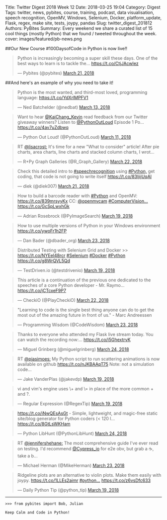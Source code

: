 Title: Twitter Digest 2018 Week 12
Date: 2018-03-25 19:04
Category: Digest
Tags: twitter, news, pybites, course, training, podcast, data visualisation, speech recognition, OpenMV, Windows, Selenium, Docker, platform_update, Flask, regex, make site, tests, joypy, pandas
Slug: twitter_digest_201812
Authors: PyBites
Summary: Every weekend we share a curated list of 15 cool things (mostly Python) that we found / tweeted throughout the week.
cover: images/featured/pb-news.png

##Our New Course #100DaysofCode in Python is now live!!

<blockquote class="twitter-tweet"><p>Python is increasingly becoming a super skill these days. One of the best ways to learn is to tackle the… <a href="https://t.co/CtjJAcwIez" title="https://t.co/CtjJAcwIez" target="_blank">https://t.co/CtjJAcwIez</a></p>— Pybites (@pybites) <a href="https://twitter.com/pybites/status/976573156780539904" data-datetime="2018-03-21T21:35:59+00:00">March 21, 2018</a></blockquote>

##And here's an example of why you need to take it!

<blockquote class="twitter-tweet"><p>Python is the most wanted, and third-most loved, programming language: <a href="https://t.co/YdXrlMPFV1" title="https://t.co/YdXrlMPFV1" target="_blank">https://t.co/YdXrlMPFV1</a></p>— Ned Batchelder (@nedbat) <a href="https://twitter.com/nedbat/status/973626888890482688" data-datetime="2018-03-13T18:28:34+00:00">March 13, 2018</a></blockquote>

<blockquote class="twitter-tweet"><p>Want to hear <a href="https://twitter.com/@KaiChang_Kevin" target="_blank">@KaiChang_Kevin</a> read feedback from our Twitter giveaway winners? Listen to <a href="https://twitter.com/@PythonOutLoud" target="_blank">@PythonOutLoud</a> Episode 1 Po… <a href="https://t.co/4av7uZdbwq" title="https://t.co/4av7uZdbwq" target="_blank">https://t.co/4av7uZdbwq</a></p>— Python Out Loud! (@PythonOutLoud) <a href="https://twitter.com/PythonOutLoud/status/972834629605642240" data-datetime="2018-03-11T14:00:24+00:00">March 11, 2018</a></blockquote>

<blockquote class="twitter-tweet"><p>RT <a href="https://twitter.com/@lisacrost:" target="_blank">@lisacrost:</a> It's time for a new "What to consider" article! After pie charts, area charts, line charts and stacked column charts, I wrot…</p>— R+Py Graph Galleries (@R_Graph_Gallery) <a href="https://twitter.com/R_Graph_Gallery/status/976750524421648384" data-datetime="2018-03-22T09:20:46+00:00">March 22, 2018</a></blockquote>

<blockquote class="twitter-tweet"><p>Check this detailed intro to <a href="https://twitter.com/search/#speechrecognition" target="_blank">#speechrecognition</a> using <a href="https://twitter.com/search/#Python," target="_blank">#Python,</a> get coding, that code is not going to write itself <a href="https://t.co/83IjijUqAI" title="https://t.co/83IjijUqAI" target="_blank">https://t.co/83IjijUqAI</a></p>— diek (@diek007) <a href="https://twitter.com/diek007/status/976520225880461313" data-datetime="2018-03-21T18:05:39+00:00">March 21, 2018</a></blockquote>

<blockquote class="twitter-tweet"><p>How to build a barcode reader with <a href="https://twitter.com/search/#Python" target="_blank">#Python</a> and OpenMV: <a href="https://t.co/839mrsyyKx" title="https://t.co/839mrsyyKx" target="_blank">https://t.co/839mrsyyKx</a> CC: <a href="https://twitter.com/@openmvcam" target="_blank">@openmvcam</a> <a href="https://twitter.com/search/#ComputerVision…" target="_blank">#ComputerVision…</a> <a href="https://t.co/GcSpLwxhGk" title="https://t.co/GcSpLwxhGk" target="_blank">https://t.co/GcSpLwxhGk</a></p>— Adrian Rosebrock (@PyImageSearch) <a href="https://twitter.com/PyImageSearch/status/975734540705632256" data-datetime="2018-03-19T14:03:37+00:00">March 19, 2018</a></blockquote>

<blockquote class="twitter-tweet"><p>How to use multiple versions of Python in your Windows environment <a href="https://t.co/ywoFr1h2FP" title="https://t.co/ywoFr1h2FP" target="_blank">https://t.co/ywoFr1h2FP</a></p>— Dan Bader (@dbader_org) <a href="https://twitter.com/dbader_org/status/977013818265100288" data-datetime="2018-03-23T02:47:00+00:00">March 23, 2018</a></blockquote>

<blockquote class="twitter-tweet"><p>Distributed Testing with Selenium Grid and Docker &gt;&gt; <a href="https://t.co/NYEel48rcr" title="https://t.co/NYEel48rcr" target="_blank">https://t.co/NYEel48rcr</a> <a href="https://twitter.com/search/#Selenium" target="_blank">#Selenium</a> <a href="https://twitter.com/search/#Docker" target="_blank">#Docker</a> <a href="https://twitter.com/search/#Python" target="_blank">#Python</a> <a href="https://t.co/g8WrQVL5Qd" title="https://t.co/g8WrQVL5Qd" target="_blank">https://t.co/g8WrQVL5Qd</a></p>— TestDriven.io (@testdrivenio) <a href="https://twitter.com/testdrivenio/status/975722501895479296" data-datetime="2018-03-19T13:15:47+00:00">March 19, 2018</a></blockquote>

<blockquote class="twitter-tweet"><p>This article is a continuation of the previous one dedicated to the speeches of a core Python developer - Mr. Raymo… <a href="https://t.co/jCTcxeF9P7" title="https://t.co/jCTcxeF9P7" target="_blank">https://t.co/jCTcxeF9P7</a></p>— CheckiO (@PlayCheckiO) <a href="https://twitter.com/PlayCheckiO/status/976882227538747393" data-datetime="2018-03-22T18:04:07+00:00">March 22, 2018</a></blockquote>

<blockquote class="twitter-tweet"><p>"Learning to code is the single best thing anyone can do to get the most out of the amazing future in front of us." - Marc Andreessen</p>— Programming Wisdom (@CodeWisdom) <a href="https://twitter.com/CodeWisdom/status/977191742696017920" data-datetime="2018-03-23T14:34:01+00:00">March 23, 2018</a></blockquote>

<blockquote class="twitter-tweet"><p>Thanks to everyone who attended my Flask live stream today. You can watch the recording now:… <a href="https://t.co/i5GhextrvK" title="https://t.co/i5GhextrvK" target="_blank">https://t.co/i5GhextrvK</a></p>— Miguel Grinberg (@miguelgrinberg) <a href="https://twitter.com/miguelgrinberg/status/977626083418824704" data-datetime="2018-03-24T19:19:56+00:00">March 24, 2018</a></blockquote>

<blockquote class="twitter-tweet"><p>RT <a href="https://twitter.com/@pjasimoes:" target="_blank">@pjasimoes:</a> My Python script to run scattering animations is now available on github <a href="https://t.co/nJKBAApT75" title="https://t.co/nJKBAApT75" target="_blank">https://t.co/nJKBAApT75</a> Note: not a simulation code…</p>— Jake VanderPlas (@jakevdp) <a href="https://twitter.com/jakevdp/status/975674390204514304" data-datetime="2018-03-19T10:04:36+00:00">March 19, 2018</a></blockquote>

<blockquote class="twitter-tweet"><p>vi and vim's engine uses \+ and \= in place of the more common + and ?.</p>— Regular Expression (@RegexTip) <a href="https://twitter.com/RegexTip/status/975749168806465539" data-datetime="2018-03-19T15:01:45+00:00">March 19, 2018</a></blockquote>

<blockquote class="twitter-tweet"><p><a href="https://t.co/iNwQEsAsGt" title="https://t.co/iNwQEsAsGt" target="_blank">https://t.co/iNwQEsAsGt</a> - Simple, lightweight, and magic-free static site/blog generator for Python coders (&lt; 120 l… <a href="https://t.co/8GtLsWKHam" title="https://t.co/8GtLsWKHam" target="_blank">https://t.co/8GtLsWKHam</a></p>— Python LibHunt (@PythonLibHunt) <a href="https://twitter.com/PythonLibHunt/status/977366155051483137" data-datetime="2018-03-24T02:07:04+00:00">March 24, 2018</a></blockquote>

<blockquote class="twitter-tweet"><p>RT <a href="https://twitter.com/@jennifershehane:" target="_blank">@jennifershehane:</a> The most comprehensive guide I've ever read on testing. I'd recommend <a href="https://twitter.com/@Cypress_io" target="_blank">@Cypress_io</a> for e2e obv, but grab a ☕️, take a b…</p>— Michael Herman (@MikeHerman) <a href="https://twitter.com/MikeHerman/status/977271080489381888" data-datetime="2018-03-23T19:49:17+00:00">March 23, 2018</a></blockquote>

<blockquote class="twitter-tweet"><p>Ridgeline plots are an alternative to violin plots. Make them easily with joypy. <a href="https://t.co/1LLEs2aimr" title="https://t.co/1LLEs2aimr" target="_blank">https://t.co/1LLEs2aimr</a> <a href="https://twitter.com/search/#python…" target="_blank">#python…</a> <a href="https://t.co/z6vsDfc633" title="https://t.co/z6vsDfc633" target="_blank">https://t.co/z6vsDfc633</a></p>— Daily Python Tip (@python_tip) <a href="https://twitter.com/python_tip/status/975708743060152320" data-datetime="2018-03-19T12:21:06+00:00">March 19, 2018</a></blockquote>

---

	>>> from pybites import Bob, Julian

	Keep Calm and Code in Python!
